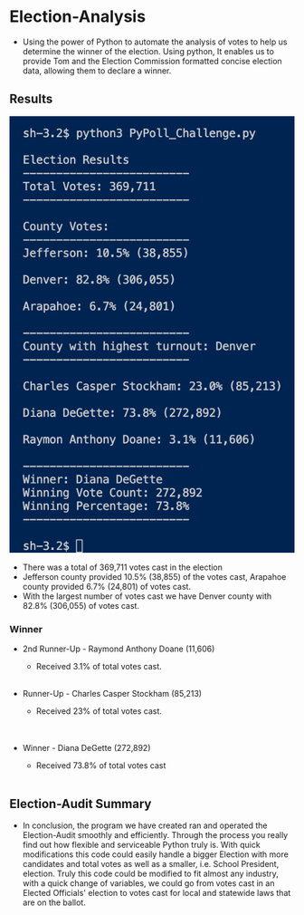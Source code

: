 # Election-Analysis
 
 * Using the power of Python to automate the analysis of votes to help us determine the winner of the election. Using python, It enables us to provide Tom and the Election Commission formatted concise election data, allowing them to declare a winner. 

## Results

![Command Line Output](./Resources/Election_Results_CommandLine.png)

* There was a total of 369,711 votes cast in the election
* Jefferson county provided 10.5% (38,855) of the votes cast, Arapahoe county provided 6.7% (24,801) of votes cast.
* With the largest number of votes cast we have Denver county with 82.8% (306,055) of votes cast.

### Winner

* 2nd Runner-Up - Raymond Anthony Doane (11,606)
    - Received 3.1% of total votes cast.    
    <br>

* Runner-Up - Charles Casper Stockham (85,213)
    - Received 23% of total votes cast.
    <br>
    <br>
* Winner - Diana DeGette (272,892)
    - Received 73.8% of total votes cast
    <br>

## Election-Audit Summary 

* In conclusion, the program we have created ran and operated the Election-Audit smoothly and efficiently. Through the process you really find out how flexible and serviceable Python truly is. With quick modifications this code could easily handle a bigger Election with more candidates and total votes as well as a smaller, i.e. School President, election. Truly this code could be modified to fit almost any industry, with a quick change of variables, we could go from votes cast in an Elected Officials' election to votes cast for local and statewide laws that are on the ballot. 